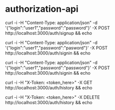 # authorization-api

curl -i -H "Content-Type: application/json" -d '{"login":"user1","password":"password"}' -X POST http://localhost:3000/auth/signup && echo

curl -i -H "Content-Type: application/json" -d '{"login":"user1","password":"pasword"}' -X POST http://localhost:3000/auth/signin && echo

curl -i -H "Content-Type: application/json" -d '{"login":"user1","password":"password"}' -X POST http://localhost:3000/auth/signin && echo

curl -i -H "X-Token: <token_here>" -X GET http://localhost:3000/auth/history && echo

curl -i -H "X-Token: <token_here>" -X DELETE http://localhost:3000/auth/history && echo